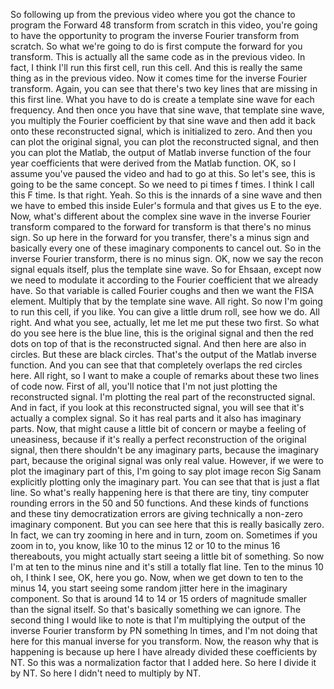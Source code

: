  So following up from the previous video where you got the chance to program the Forward 48 transform from scratch in this video, you're going to have the opportunity to program the inverse Fourier transform from scratch. So what we're going to do is first compute the forward for you transform. This is actually all the same code as in the previous video. In fact, I think I'll run this first cell, run this cell. And this is really the same thing as in the previous video. Now it comes time for the inverse Fourier transform. Again, you can see that there's two key lines that are missing in this first line. What you have to do is create a template sine wave for each frequency. And then once you have that sine wave, that template sine wave, you multiply the Fourier coefficient by that sine wave and then add it back onto these reconstructed signal, which is initialized to zero. And then you can plot the original signal, you can plot the reconstructed signal, and then you can plot the Matlab, the output of Matlab inverse function of the four year coefficients that were derived from the Matlab function. OK, so I assume you've paused the video and had to go at this. So let's see, this is going to be the same concept. So we need to pi times f times. I think I call this F time. Is that right. Yeah. So this is the innards of a sine wave and then we have to embed this inside Euler's formula and that gives us E to the eye. Now, what's different about the complex sine wave in the inverse Fourier transform compared to the forward for transform is that there's no minus sign. So up here in the forward for you transfer, there's a minus sign and basically every one of these imaginary components to cancel out. So in the inverse Fourier transform, there is no minus sign. OK, now we say the recon signal equals itself, plus the template sine wave. So for Ehsaan, except now we need to modulate it according to the Fourier coefficient that we already have. So that variable is called Fourier coughs and then we want the FISA element. Multiply that by the template sine wave. All right. So now I'm going to run this cell, if you like. You can give a little drum roll, see how we do. All right. And what you see, actually, let me let me put these two first. So what do you see here is the blue line, this is the original signal and then the red dots on top of that is the reconstructed signal. And then here are also in circles. But these are black circles. That's the output of the Matlab inverse function. And you can see that that completely overlaps the red circles here. All right, so I want to make a couple of remarks about these two lines of code now. First of all, you'll notice that I'm not just plotting the reconstructed signal. I'm plotting the real part of the reconstructed signal. And in fact, if you look at this reconstructed signal, you will see that it's actually a complex signal. So it has real parts and it also has imaginary parts. Now, that might cause a little bit of concern or maybe a feeling of uneasiness, because if it's really a perfect reconstruction of the original signal, then there shouldn't be any imaginary parts, because the imaginary part, because the original signal was only real value. However, if we were to plot the imaginary part of this, I'm going to say plot image recon Sig Sanam explicitly plotting only the imaginary part. You can see that that is just a flat line. So what's really happening here is that there are tiny, tiny computer rounding errors in the 50 and 50 functions. And these kinds of functions and these tiny democratization errors are giving technically a non-zero imaginary component. But you can see here that this is really basically zero. In fact, we can try zooming in here and in turn, zoom on. Sometimes if you zoom in to, you know, like 10 to the minus 12 or 10 to the minus 16 thereabouts, you might actually start seeing a little bit of something. So now I'm at ten to the minus nine and it's still a totally flat line. Ten to the minus 10 oh, I think I see, OK, here you go. Now, when we get down to ten to the minus 14, you start seeing some random jitter here in the imaginary component. So that is around 14 to 14 or 15 orders of magnitude smaller than the signal itself. So that's basically something we can ignore. The second thing I would like to note is that I'm multiplying the output of the inverse Fourier transform by PN something ln times, and I'm not doing that here for this manual inverse for you transform. Now, the reason why that is happening is because up here I have already divided these coefficients by NT. So this was a normalization factor that I added here. So here I divide it by NT. So here I didn't need to multiply by NT.